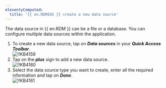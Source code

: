 ```yaml
---
eleventyComputed:
  title: '{{ en.RDMIOS }} create a new data source'
---
```

The data source in {{ en.RDM }} can be a file or a database. You can configure multiple data sources within the application.  

1. To create a new data source, tap on ***Data sources*** in your ***Quick Access Toolbar***.  
![!!KB4159](https://webdevolutions.azureedge.net/docs/en/kb/KB4159.png)
1. Tap on the ***plus*** sign to add a new data source.  
![!!KB4160](https://webdevolutions.azureedge.net/docs/en/kb/KB4160.png)
1. Select the data source type you want to create, enter all the required information and tap on ***Done***.  
![!!KB4161](https://webdevolutions.azureedge.net/docs/en/kb/KB4161.png)
